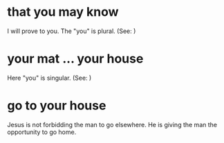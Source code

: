 
# that you may know
I will prove to you. The "you" is plural. (See: )

# your mat ... your house
Here "you" is singular. (See: )

# go to your house
Jesus is not forbidding the man to go elsewhere. He is giving the man the opportunity to go home.